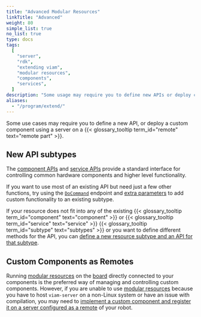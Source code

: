 ```yaml
---
title: "Advanced Modular Resources"
linkTitle: "Advanced"
weight: 80
simple_list: true
no_list: true
type: docs
tags:
  [
    "server",
    "rdk",
    "extending viam",
    "modular resources",
    "components",
    "services",
  ]
description: "Some usage may require you to define new APIs or deploy custom components using a server on a remote part"
aliases:
  - "/program/extend/"
---
```


Some use cases may require you to define a new API, or deploy a custom component using a server on a {{< glossary_tooltip term_id="remote" text="remote part" >}}.

## New API subtypes

The [component APIs](/program/apis/#component-apis) and [service APIs](/program/apis/#service-apis) provide a standard interface for controlling common hardware components and higher level functionality.

If you want to use most of an existing API but need just a few other functions, try using the [`DoCommand`](/program/apis/#docommand) endpoint and [extra parameters](/program/use-extra-params/) to add custom functionality to an existing subtype.

If your resource does not fit into any of the existing {{< glossary_tooltip term_id="component" text="component" >}} or {{< glossary_tooltip term_id="service" text="service" >}} {{< glossary_tooltip term_id="subtype" text="subtypes" >}} or you want to define different methods for the API, you can [define a new resource subtype and an API for that subtype](/modular-resources/advanced/create-subtype/).

## Custom Components as Remotes

Running [modular resources](/modular-resources/) on the [board](/components/board/) directly connected to your components is the preferred way of managing and controlling custom components.
However, if you are unable to use [modular resources](/modular-resources/) because you have to host `viam-server` on a non-Linux system or have an issue with compilation, you may need to [implement a custom component and register it on a server configured as a remote](/modular-resources/advanced/custom-components-remotes/) of your robot.
